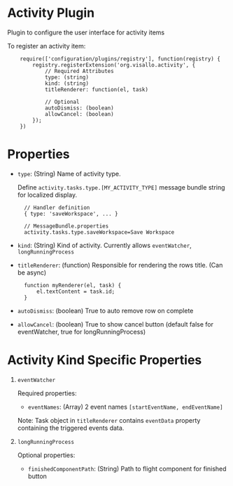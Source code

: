 # Activity Plugin

Plugin to configure the user interface for activity items

To register an activity item:

        require(['configuration/plugins/registry'], function(registry) {
            registry.registerExtension('org.visallo.activity', {
                // Required Attributes
                type: (string)
                kind: (string)
                titleRenderer: function(el, task)

                // Optional
                autoDismiss: (boolean)
                allowCancel: (boolean)
            });
        })

# Properties

* `type`: (String) Name of activity type. 

    Define `activity.tasks.type.[MY_ACTIVITY_TYPE]` message bundle string for localized display.
    
        // Handler definition
        { type: 'saveWorkspace', ... }
        
        // MessageBundle.properties
        activity.tasks.type.saveWorkspace=Save Workspace

* `kind`: (String) Kind of activity. Currently allows `eventWatcher`, `longRunningProcess`
* `titleRenderer`: (function) Responsible for rendering the rows title. (Can be async)

        function myRenderer(el, task) {
            el.textContent = task.id;
        }
        
* `autoDismiss`: (boolean) True to auto remove row on complete
* `allowCancel`: (boolean) True to show cancel button (default false for eventWatcher, true for longRunningProcess)


# Activity Kind Specific Properties

1. `eventWatcher`

    Required properties:
    * `eventNames`: (Array) 2 event names `[startEventName, endEventName]`
    
    Note: Task object in `titleRenderer` contains `eventData` property containing the triggered events data.

1. `longRunningProcess`

    Optional properties:
    * `finishedComponentPath`: (String) Path to flight component for finished button



